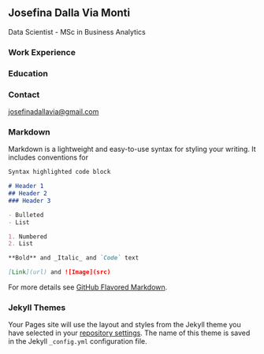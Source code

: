## Josefina Dalla Via Monti

Data Scientist - MSc in Business Analytics

### Work Experience 


### Education 


### Contact

[josefinadallavia@gmail.com](josefinadallavia@gmail.com) 






### Markdown

Markdown is a lightweight and easy-to-use syntax for styling your writing. It includes conventions for

```markdown
Syntax highlighted code block

# Header 1
## Header 2
### Header 3

- Bulleted
- List

1. Numbered
2. List

**Bold** and _Italic_ and `Code` text

[Link](url) and ![Image](src)
```

For more details see [GitHub Flavored Markdown](https://guides.github.com/features/mastering-markdown/).

### Jekyll Themes

Your Pages site will use the layout and styles from the Jekyll theme you have selected in your [repository settings](https://github.com/josedallavia/josedallavia.github.io/settings). The name of this theme is saved in the Jekyll `_config.yml` configuration file.
